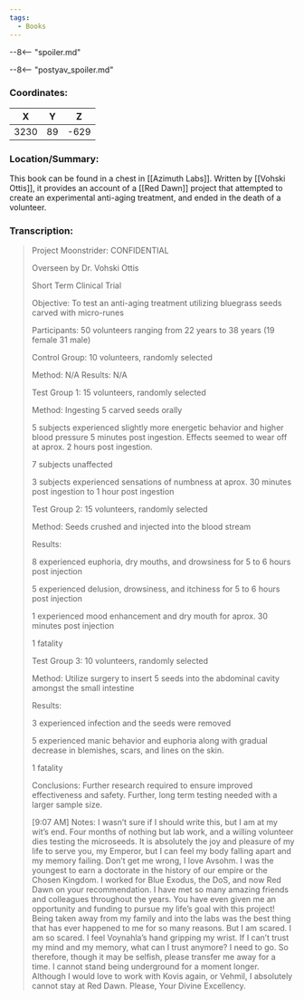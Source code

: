 ```yaml
---
tags:
  - Books
---
```


--8<-- "spoiler.md"

--8<-- "postyav_spoiler.md"

### Coordinates:
| **X** | **Y**| **Z** |
|:-----:|:----:|:-----:|
|3230  |89   |-629  |

### Location/Summary:
This book can be found in a chest in [[Azimuth Labs]]. Written by [[Vohski Ottis]], it provides an account of a [[Red Dawn]] project that attempted to create an experimental anti-aging treatment, and ended in the death of a volunteer.

### Transcription:
> Project Moonstrider: CONFIDENTIAL
>
> Overseen by Dr. Vohski Ottis
>
> Short Term Clinical Trial
>
> Objective:
> To test an anti-aging treatment utilizing bluegrass seeds carved with micro-runes
>
> Participants:
> 50 volunteers ranging from 22 years to 38 years (19 female 31 male)
>
> Control Group:
> 10 volunteers, randomly selected
>
> Method:
> N/A
> Results:
> N/A
>
> Test Group 1:
> 15 volunteers, randomly selected
>
> Method:
> Ingesting 5 carved seeds orally
>
> 5 subjects experienced slightly more energetic behavior and higher blood pressure 5 minutes post ingestion. Effects seemed to wear off at aprox. 2 hours post ingestion.
>
> 7 subjects unaffected
>
> 3 subjects experienced sensations of numbness at aprox. 30 minutes post ingestion to 1 hour post ingestion
>
> Test Group 2:
> 15 volunteers, randomly selected
>
> Method:
> Seeds crushed and injected into the blood stream
>
> Results:
> 
> 8 experienced euphoria, dry mouths, and drowsiness for 5 to 6 hours post injection
>
> 5 experienced delusion, drowsiness, and itchiness for 5 to 6 hours post injection
>
> 1 experienced mood enhancement and dry mouth for aprox. 30 minutes post injection
>
> 1 fatality
>
> Test Group 3:
> 10 volunteers, randomly selected
>
> Method:
> Utilize surgery to insert 5 seeds into the abdominal cavity amongst the small intestine
>
> Results:
>
> 3 experienced infection and the seeds were removed
>
> 5 experienced manic behavior and euphoria along with gradual decrease in blemishes, scars, and lines on the skin.
>
> 1 fatality
>
> Conclusions:
> Further research required to ensure improved effectiveness and safety. Further, long term testing needed with a larger sample size.
>
> [9:07 AM]
> Notes:
> I wasn’t sure if I should write this, but I am at my wit’s end. Four months of nothing but lab work, and a willing volunteer dies testing the microseeds. It is absolutely the joy and pleasure of my life to serve you, my Emperor, but I can feel my body falling apart and my memory failing. Don’t get me wrong, I love Avsohm. I was the youngest to earn a doctorate in the history of our empire or the Chosen Kingdom. I worked for Blue Exodus, the DoS, and now Red Dawn on your recommendation. I have met so many amazing friends and colleagues throughout the years. You have even given me an opportunity and funding to pursue my life’s goal with this project! Being taken away from my family and into the labs was the best thing that has ever happened to me for so many reasons. But I am scared. I am so scared. I feel Voynahla’s hand gripping my wrist. If I can’t trust my mind and my memory, what can I trust anymore? I need to go. So therefore, though it may be selfish, please transfer me away for a time. I cannot stand being underground for a moment longer. Although I would love to work with Kovis again, or Vehmil, I absolutely cannot stay at Red Dawn. Please, Your Divine Excellency.


